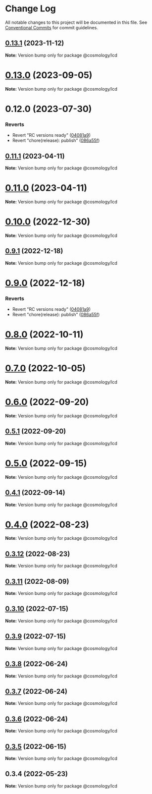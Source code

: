 # Change Log

All notable changes to this project will be documented in this file.
See [Conventional Commits](https://conventionalcommits.org) for commit guidelines.

## [0.13.1](https://github.com/cosmology-tech/telescope/compare/@cosmology/lcd@0.13.0...@cosmology/lcd@0.13.1) (2023-11-12)

**Note:** Version bump only for package @cosmology/lcd

# [0.13.0](https://github.com/cosmology-tech/telescope/compare/@cosmology/lcd@0.12.0...@cosmology/lcd@0.13.0) (2023-09-05)

**Note:** Version bump only for package @cosmology/lcd

# 0.12.0 (2023-07-30)

### Reverts

- Revert "RC versions ready" ([04081a9](https://github.com/cosmology-tech/telescope/commit/04081a9d1f80feb3ae664bce2d1364850b3daaca))
- Revert "chore(release): publish" ([086a55f](https://github.com/cosmology-tech/telescope/commit/086a55f14c5ca33ee70a0e2121406dd37eb643f1))

## [0.11.1](https://github.com/osmosis-labs/telescope/compare/@cosmology/lcd@0.11.0...@cosmology/lcd@0.11.1) (2023-04-11)

**Note:** Version bump only for package @cosmology/lcd

# [0.11.0](https://github.com/osmosis-labs/telescope/compare/@cosmology/lcd@0.10.0...@cosmology/lcd@0.11.0) (2023-04-11)

**Note:** Version bump only for package @cosmology/lcd

# [0.10.0](https://github.com/osmosis-labs/telescope/compare/@cosmology/lcd@0.9.1...@cosmology/lcd@0.10.0) (2022-12-30)

**Note:** Version bump only for package @cosmology/lcd

## [0.9.1](https://github.com/osmosis-labs/telescope/compare/@cosmology/lcd@0.9.0...@cosmology/lcd@0.9.1) (2022-12-18)

**Note:** Version bump only for package @cosmology/lcd

# [0.9.0](https://github.com/osmosis-labs/telescope/compare/@cosmology/lcd@0.80.0-rc.1...@cosmology/lcd@0.9.0) (2022-12-18)

### Reverts

- Revert "RC versions ready" ([04081a9](https://github.com/osmosis-labs/telescope/commit/04081a9d1f80feb3ae664bce2d1364850b3daaca))
- Revert "chore(release): publish" ([086a55f](https://github.com/osmosis-labs/telescope/commit/086a55f14c5ca33ee70a0e2121406dd37eb643f1))

# [0.8.0](https://github.com/osmosis-labs/telescope/compare/@cosmology/lcd@0.7.0...@cosmology/lcd@0.8.0) (2022-10-11)

**Note:** Version bump only for package @cosmology/lcd

# [0.7.0](https://github.com/osmosis-labs/telescope/compare/@cosmology/lcd@0.6.0...@cosmology/lcd@0.7.0) (2022-10-05)

**Note:** Version bump only for package @cosmology/lcd

# [0.6.0](https://github.com/osmosis-labs/telescope/compare/@cosmology/lcd@0.5.1...@cosmology/lcd@0.6.0) (2022-09-20)

**Note:** Version bump only for package @cosmology/lcd

## [0.5.1](https://github.com/osmosis-labs/telescope/compare/@cosmology/lcd@0.5.0...@cosmology/lcd@0.5.1) (2022-09-20)

**Note:** Version bump only for package @cosmology/lcd

# [0.5.0](https://github.com/osmosis-labs/telescope/compare/@cosmology/lcd@0.4.1...@cosmology/lcd@0.5.0) (2022-09-15)

**Note:** Version bump only for package @cosmology/lcd

## [0.4.1](https://github.com/osmosis-labs/telescope/compare/@cosmology/lcd@0.4.0...@cosmology/lcd@0.4.1) (2022-09-14)

**Note:** Version bump only for package @cosmology/lcd

# [0.4.0](https://github.com/osmosis-labs/telescope/compare/@cosmology/lcd@0.3.12...@cosmology/lcd@0.4.0) (2022-08-23)

**Note:** Version bump only for package @cosmology/lcd

## [0.3.12](https://github.com/osmosis-labs/telescope/compare/@cosmology/lcd@0.3.11...@cosmology/lcd@0.3.12) (2022-08-23)

**Note:** Version bump only for package @cosmology/lcd

## [0.3.11](https://github.com/osmosis-labs/telescope/compare/@cosmology/lcd@0.3.10...@cosmology/lcd@0.3.11) (2022-08-09)

**Note:** Version bump only for package @cosmology/lcd

## [0.3.10](https://github.com/osmosis-labs/telescope/compare/@cosmology/lcd@0.3.9...@cosmology/lcd@0.3.10) (2022-07-15)

**Note:** Version bump only for package @cosmology/lcd

## [0.3.9](https://github.com/osmosis-labs/telescope/compare/@cosmology/lcd@0.3.8...@cosmology/lcd@0.3.9) (2022-07-15)

**Note:** Version bump only for package @cosmology/lcd

## [0.3.8](https://github.com/osmosis-labs/telescope/compare/@cosmology/lcd@0.3.7...@cosmology/lcd@0.3.8) (2022-06-24)

**Note:** Version bump only for package @cosmology/lcd

## [0.3.7](https://github.com/osmosis-labs/telescope/compare/@cosmology/lcd@0.3.6...@cosmology/lcd@0.3.7) (2022-06-24)

**Note:** Version bump only for package @cosmology/lcd

## [0.3.6](https://github.com/osmosis-labs/telescope/compare/@cosmology/lcd@0.3.5...@cosmology/lcd@0.3.6) (2022-06-24)

**Note:** Version bump only for package @cosmology/lcd

## [0.3.5](https://github.com/osmosis-labs/telescope/compare/@cosmology/lcd@0.3.4...@cosmology/lcd@0.3.5) (2022-06-15)

**Note:** Version bump only for package @cosmology/lcd

## 0.3.4 (2022-05-23)

**Note:** Version bump only for package @cosmology/lcd
